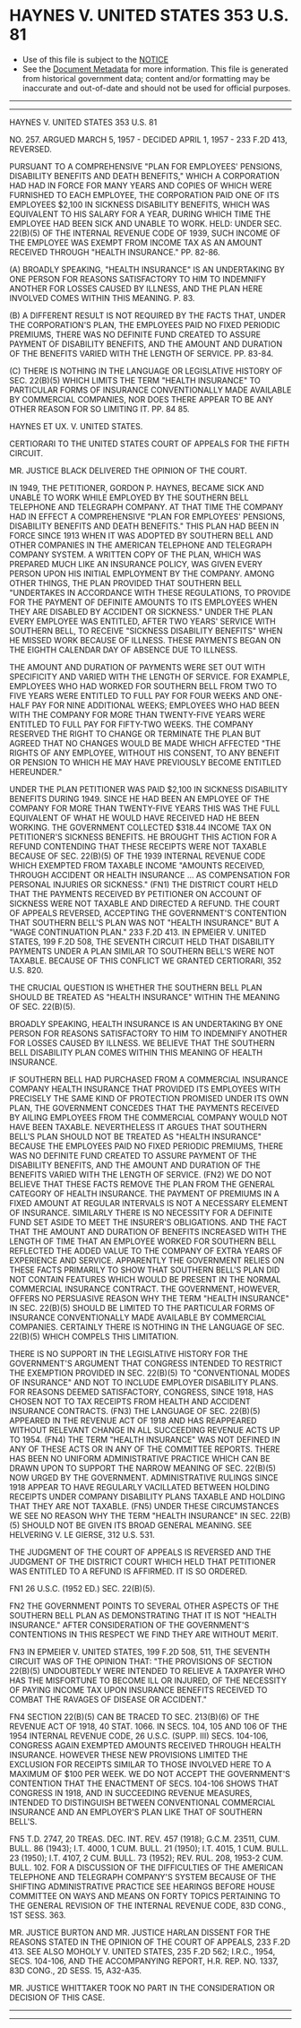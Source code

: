 ---
---

# HAYNES V. UNITED STATES 353 U.S. 81

* Use of this file is subject to the [NOTICE](https://github.com/publicdocs/notice/blob/master/NOTICE)
* See the [Document Metadata](../../../) for more information.
  This file is generated from historical government data; content and/or formatting may be inaccurate and out-of-date and should not be used for official purposes.

----------
----------

HAYNES V. UNITED STATES 353 U.S. 81

NO. 257.  ARGUED MARCH 5, 1957 - DECIDED APRIL 1, 1957 - 233 F.2D 413, REVERSED.

PURSUANT TO A COMPREHENSIVE "PLAN FOR EMPLOYEES' PENSIONS, DISABILITY BENEFITS AND DEATH BENEFITS," WHICH A CORPORATION HAD HAD IN FORCE FOR MANY YEARS AND COPIES OF WHICH WERE FURNISHED TO EACH EMPLOYEE, THE CORPORATION PAID ONE OF ITS EMPLOYEES $2,100 IN SICKNESS DISABILITY BENEFITS, WHICH WAS EQUIVALENT TO HIS SALARY FOR A YEAR, DURING WHICH TIME THE EMPLOYEE HAD BEEN SICK AND UNABLE TO WORK.  HELD:  UNDER SEC. 22(B)(5) OF THE INTERNAL REVENUE CODE OF 1939, SUCH INCOME OF THE EMPLOYEE WAS EXEMPT FROM INCOME TAX AS AN AMOUNT RECEIVED THROUGH "HEALTH INSURANCE."  PP. 82-86.

(A)  BROADLY SPEAKING, "HEALTH INSURANCE" IS AN UNDERTAKING BY ONE PERSON FOR REASONS SATISFACTORY TO HIM TO INDEMNIFY ANOTHER FOR LOSSES CAUSED BY ILLNESS, AND THE PLAN HERE INVOLVED COMES WITHIN THIS MEANING.  P. 83.

(B)  A DIFFERENT RESULT IS NOT REQUIRED BY THE FACTS THAT, UNDER THE CORPORATION'S PLAN, THE EMPLOYEES PAID NO FIXED PERIODIC PREMIUMS, THERE WAS NO DEFINITE FUND CREATED TO ASSURE PAYMENT OF DISABILITY BENEFITS, AND THE AMOUNT AND DURATION OF THE BENEFITS VARIED WITH THE LENGTH OF SERVICE.  PP. 83-84.

(C)  THERE IS NOTHING IN THE LANGUAGE OR LEGISLATIVE HISTORY OF SEC. 22(B)(5) WHICH LIMITS THE TERM "HEALTH INSURANCE" TO PARTICULAR FORMS OF INSURANCE CONVENTIONALLY MADE AVAILABLE BY COMMERCIAL COMPANIES, NOR DOES THERE APPEAR TO BE ANY OTHER REASON FOR SO LIMITING IT.  PP. 84 85.

HAYNES ET UX. V. UNITED STATES.

CERTIORARI TO THE UNITED STATES COURT OF APPEALS FOR THE FIFTH CIRCUIT.

MR. JUSTICE BLACK DELIVERED THE OPINION OF THE COURT.

IN 1949, THE PETITIONER, GORDON P. HAYNES, BECAME SICK AND UNABLE TO WORK WHILE EMPLOYED BY THE SOUTHERN BELL TELEPHONE AND TELEGRAPH COMPANY.  AT THAT TIME THE COMPANY HAD IN EFFECT A COMPREHENSIVE "PLAN FOR EMPLOYEES' PENSIONS, DISABILITY BENEFITS AND DEATH BENEFITS."  THIS PLAN HAD BEEN IN FORCE SINCE 1913 WHEN IT WAS ADOPTED BY SOUTHERN BELL AND OTHER COMPANIES IN THE AMERICAN TELEPHONE AND TELEGRAPH COMPANY SYSTEM.  A WRITTEN COPY OF THE PLAN, WHICH WAS PREPARED MUCH LIKE AN INSURANCE POLICY, WAS GIVEN EVERY PERSON UPON HIS INITIAL EMPLOYMENT BY THE COMPANY.  AMONG OTHER THINGS, THE PLAN PROVIDED THAT SOUTHERN BELL "UNDERTAKES IN ACCORDANCE WITH THESE REGULATIONS, TO PROVIDE FOR THE PAYMENT OF DEFINITE AMOUNTS TO ITS EMPLOYEES WHEN THEY ARE DISABLED BY ACCIDENT OR SICKNESS."  UNDER THE PLAN EVERY EMPLOYEE WAS ENTITLED, AFTER TWO YEARS' SERVICE WITH SOUTHERN BELL, TO RECEIVE "SICKNESS DISABILITY BENEFITS" WHEN HE MISSED WORK BECAUSE OF ILLNESS.  THESE PAYMENTS BEGAN ON THE EIGHTH CALENDAR DAY OF ABSENCE DUE TO ILLNESS.

THE AMOUNT AND DURATION OF PAYMENTS WERE SET OUT WITH SPECIFICITY AND VARIED WITH THE LENGTH OF SERVICE.  FOR EXAMPLE, EMPLOYEES WHO HAD WORKED FOR SOUTHERN BELL FROM TWO TO FIVE YEARS WERE ENTITLED TO FULL PAY FOR FOUR WEEKS AND ONE-HALF PAY FOR NINE ADDITIONAL WEEKS; EMPLOYEES WHO HAD BEEN WITH THE COMPANY FOR MORE THAN TWENTY-FIVE YEARS WERE ENTITLED TO FULL PAY FOR FIFTY-TWO WEEKS.  THE COMPANY RESERVED THE RIGHT TO CHANGE OR TERMINATE THE PLAN BUT AGREED THAT NO CHANGES WOULD BE MADE WHICH AFFECTED "THE RIGHTS OF ANY EMPLOYEE, WITHOUT HIS CONSENT, TO ANY BENEFIT OR PENSION TO WHICH HE MAY HAVE PREVIOUSLY BECOME ENTITLED HEREUNDER."

UNDER THE PLAN PETITIONER WAS PAID $2,100 IN SICKNESS DISABILITY BENEFITS DURING 1949.  SINCE HE HAD BEEN AN EMPLOYEE OF THE COMPANY FOR MORE THAN TWENTY-FIVE YEARS THIS WAS THE FULL EQUIVALENT OF WHAT HE WOULD HAVE RECEIVED HAD HE BEEN WORKING.  THE GOVERNMENT COLLECTED $318.44 INCOME TAX ON PETITIONER'S SICKNESS BENEFITS.  HE BROUGHT THIS ACTION FOR A REFUND CONTENDING THAT THESE RECEIPTS WERE NOT TAXABLE BECAUSE OF SEC. 22(B)(5) OF THE 1939 INTERNAL REVENUE CODE WHICH EXEMPTED FROM TAXABLE INCOME "AMOUNTS RECEIVED, THROUGH ACCIDENT OR HEALTH INSURANCE  ...  AS COMPENSATION FOR PERSONAL INJURIES OR SICKNESS."  (FN1)  THE DISTRICT COURT HELD THAT THE PAYMENTS RECEIVED BY PETITIONER ON ACCOUNT OF SICKNESS WERE NOT TAXABLE AND DIRECTED A REFUND.  THE COURT OF APPEALS REVERSED, ACCEPTING THE GOVERNMENT'S CONTENTION THAT SOUTHERN BELL'S PLAN WAS NOT "HEALTH INSURANCE" BUT A "WAGE CONTINUATION PLAN."  233 F.2D 413.  IN EPMEIER V. UNITED STATES, 199 F.2D 508, THE SEVENTH CIRCUIT HELD THAT DISABILITY PAYMENTS UNDER A PLAN SIMILAR TO SOUTHERN BELL'S WERE NOT TAXABLE.  BECAUSE OF THIS CONFLICT WE GRANTED CERTIORARI, 352 U.S. 820.

THE CRUCIAL QUESTION IS WHETHER THE SOUTHERN BELL PLAN SHOULD BE TREATED AS "HEALTH INSURANCE" WITHIN THE MEANING OF SEC. 22(B)(5).

BROADLY SPEAKING, HEALTH INSURANCE IS AN UNDERTAKING BY ONE PERSON FOR REASONS SATISFACTORY TO HIM TO INDEMNIFY ANOTHER FOR LOSSES CAUSED BY ILLNESS.  WE BELIEVE THAT THE SOUTHERN BELL DISABILITY PLAN COMES WITHIN THIS MEANING OF HEALTH INSURANCE.

IF SOUTHERN BELL HAD PURCHASED FROM A COMMERCIAL INSURANCE COMPANY HEALTH INSURANCE THAT PROVIDED ITS EMPLOYEES WITH PRECISELY THE SAME KIND OF PROTECTION PROMISED UNDER ITS OWN PLAN, THE GOVERNMENT CONCEDES THAT THE PAYMENTS RECEIVED BY AILING EMPLOYEES FROM THE COMMERCIAL COMPANY WOULD NOT HAVE BEEN TAXABLE.  NEVERTHELESS IT ARGUES THAT SOUTHERN BELL'S PLAN SHOULD NOT BE TREATED AS "HEALTH INSURANCE" BECAUSE THE EMPLOYEES PAID NO FIXED PERIODIC PREMIUMS, THERE WAS NO DEFINITE FUND CREATED TO ASSURE PAYMENT OF THE DISABILITY BENEFITS, AND THE AMOUNT AND DURATION OF THE BENEFITS VARIED WITH THE LENGTH OF SERVICE.  (FN2)  WE DO NOT BELIEVE THAT THESE FACTS REMOVE THE PLAN FROM THE GENERAL CATEGORY OF HEALTH INSURANCE.  THE PAYMENT OF PREMIUMS IN A FIXED AMOUNT AT REGULAR INTERVALS IS NOT A NECESSARY ELEMENT OF INSURANCE.  SIMILARLY THERE IS NO NECESSITY FOR A DEFINITE FUND SET ASIDE TO MEET THE INSURER'S OBLIGATIONS.  AND THE FACT THAT THE AMOUNT AND DURATION OF BENEFITS INCREASED WITH THE LENGTH OF TIME THAT AN EMPLOYEE WORKED FOR SOUTHERN BELL REFLECTED THE ADDED VALUE TO THE COMPANY OF EXTRA YEARS OF EXPERIENCE AND SERVICE.  APPARENTLY THE GOVERNMENT RELIES ON THESE FACTS PRIMARILY TO SHOW THAT SOUTHERN BELL'S PLAN DID NOT CONTAIN FEATURES WHICH WOULD BE PRESENT IN THE NORMAL COMMERCIAL INSURANCE CONTRACT.  THE GOVERNMENT, HOWEVER, OFFERS NO PERSUASIVE REASON WHY THE TERM "HEALTH INSURANCE" IN SEC. 22(B)(5) SHOULD BE LIMITED TO THE PARTICULAR FORMS OF INSURANCE CONVENTIONALLY MADE AVAILABLE BY COMMERCIAL COMPANIES.  CERTAINLY THERE IS NOTHING IN THE LANGUAGE OF SEC. 22(B)(5) WHICH COMPELS THIS LIMITATION.

THERE IS NO SUPPORT IN THE LEGISLATIVE HISTORY FOR THE GOVERNMENT'S ARGUMENT THAT CONGRESS INTENDED TO RESTRICT THE EXEMPTION PROVIDED IN SEC. 22(B)(5) TO "CONVENTIONAL MODES OF INSURANCE" AND NOT TO INCLUDE EMPLOYER DISABILITY PLANS.  FOR REASONS DEEMED SATISFACTORY, CONGRESS, SINCE 1918, HAS CHOSEN NOT TO TAX RECEIPTS FROM HEALTH AND ACCIDENT INSURANCE CONTRACTS.  (FN3)  THE LANGUAGE OF SEC. 22(B)(5) APPEARED IN THE REVENUE ACT OF 1918 AND HAS REAPPEARED WITHOUT RELEVANT CHANGE IN ALL SUCCEEDING REVENUE ACTS UP TO 1954.  (FN4)  THE TERM "HEALTH INSURANCE" WAS NOT DEFINED IN ANY OF THESE ACTS OR IN ANY OF THE COMMITTEE REPORTS.  THERE HAS BEEN NO UNIFORM ADMINISTRATIVE PRACTICE WHICH CAN BE DRAWN UPON TO SUPPORT THE NARROW MEANING OF SEC. 22(B)(5) NOW URGED BY THE GOVERNMENT.  ADMINISTRATIVE RULINGS SINCE 1918 APPEAR TO HAVE REGULARLY VACILLATED BETWEEN HOLDING RECEIPTS UNDER COMPANY DISABILITY PLANS TAXABLE AND HOLDING THAT THEY ARE NOT TAXABLE.  (FN5) UNDER THESE CIRCUMSTANCES WE SEE NO REASON WHY THE TERM "HEALTH INSURANCE" IN SEC. 22(B)(5) SHOULD NOT BE GIVEN ITS BROAD GENERAL MEANING.  SEE HELVERING V. LE GIERSE, 312 U.S. 531.

THE JUDGMENT OF THE COURT OF APPEALS IS REVERSED AND THE JUDGMENT OF THE DISTRICT COURT WHICH HELD THAT PETITIONER WAS ENTITLED TO A REFUND IS AFFIRMED.  IT IS SO ORDERED.

FN1  26 U.S.C. (1952 ED.)  SEC.  22(B)(5).

FN2  THE GOVERNMENT POINTS TO SEVERAL OTHER ASPECTS OF THE SOUTHERN BELL PLAN AS DEMONSTRATING THAT IT IS NOT "HEALTH INSURANCE."  AFTER CONSIDERATION OF THE GOVERNMENT'S CONTENTIONS IN THIS RESPECT WE FIND THEY ARE WITHOUT MERIT.

FN3  IN EPMEIER V. UNITED STATES, 199 F.2D 508, 511, THE SEVENTH CIRCUIT WAS OF THE OPINION THAT: "THE PROVISIONS OF SECTION 22(B)(5) UNDOUBTEDLY WERE INTENDED TO RELIEVE A TAXPAYER WHO HAS THE MISFORTUNE TO BECOME ILL OR INJURED, OF THE NECESSITY OF PAYING INCOME TAX UPON INSURANCE BENEFITS RECEIVED TO COMBAT THE RAVAGES OF DISEASE OR ACCIDENT."

FN4  SECTION 22(B)(5) CAN BE TRACED TO SEC. 213(B)(6) OF THE REVENUE ACT OF 1918, 40 STAT. 1066.  IN SECS. 104, 105 AND 106 OF THE 1954 INTERNAL REVENUE CODE, 26 U.S.C.  (SUPP. III) SECS. 104-106, CONGRESS AGAIN EXEMPTED AMOUNTS RECEIVED THROUGH HEALTH INSURANCE.  HOWEVER THESE NEW PROVISIONS LIMITED THE EXCLUSION FOR RECEIPTS SIMILAR TO THOSE INVOLVED HERE TO A MAXIMUM OF $100 PER WEEK.  WE DO NOT ACCEPT THE GOVERNMENT'S CONTENTION THAT THE ENACTMENT OF SECS. 104-106 SHOWS THAT CONGRESS IN 1918, AND IN SUCCEEDING REVENUE MEASURES, INTENDED TO DISTINGUISH BETWEEN CONVENTIONAL COMMERCIAL INSURANCE AND AN EMPLOYER'S PLAN LIKE THAT OF SOUTHERN BELL'S.

FN5  T.D. 2747, 20 TREAS. DEC. INT. REV. 457 (1918); G.C.M. 23511, CUM. BULL.  86 (1943); I.T. 4000, 1 CUM. BULL.  21 (1950); I.T. 4015, 1 CUM. BULL.  23 (1950); I.T. 4107, 2 CUM.  BULL.  73 (1952); REV. RUL. 208, 1953-2 CUM. BULL.  102.  FOR A DISCUSSION OF THE DIFFICULTIES OF THE AMERICAN TELEPHONE AND TELEGRAPH COMPANY'S SYSTEM BECAUSE OF THE SHIFTING ADMINISTRATIVE PRACTICE SEE HEARINGS BEFORE HOUSE COMMITTEE ON WAYS AND MEANS ON FORTY TOPICS PERTAINING TO THE GENERAL REVISION OF THE INTERNAL REVENUE CODE, 83D CONG., 1ST SESS. 363.

MR. JUSTICE BURTON AND MR. JUSTICE HARLAN DISSENT FOR THE REASONS STATED IN THE OPINION OF THE COURT OF APPEALS, 233 F.2D 413.  SEE ALSO MOHOLY V. UNITED STATES, 235 F.2D 562; I.R.C., 1954, SECS. 104-106, AND THE ACCOMPANYING REPORT, H.R. REP. NO. 1337, 83D CONG., 2D SESS. 15, A32-A35.

MR. JUSTICE WHITTAKER TOOK NO PART IN THE CONSIDERATION OR DECISION OF THIS CASE.


----------
----------


